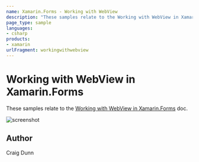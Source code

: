 ```yaml
---
name: Xamarin.Forms - Working with WebView
description: "These samples relate to the Working with WebView in Xamarin.Forms doc #ui"
page_type: sample
languages:
- csharp
products:
- xamarin
urlFragment: workingwithwebview
---
```

# Working with WebView in Xamarin.Forms

These samples relate to the [Working with WebView in Xamarin.Forms](https://docs.microsoft.com/xamarin/xamarin-forms/user-interface/webview?tabs=macos) doc.

![screenshot](https://raw.githubusercontent.com/xamarin/xamarin-forms-samples/master/WorkingWithWebview/Screenshots/webview-sml.png "WebView")

## Author

Craig Dunn
